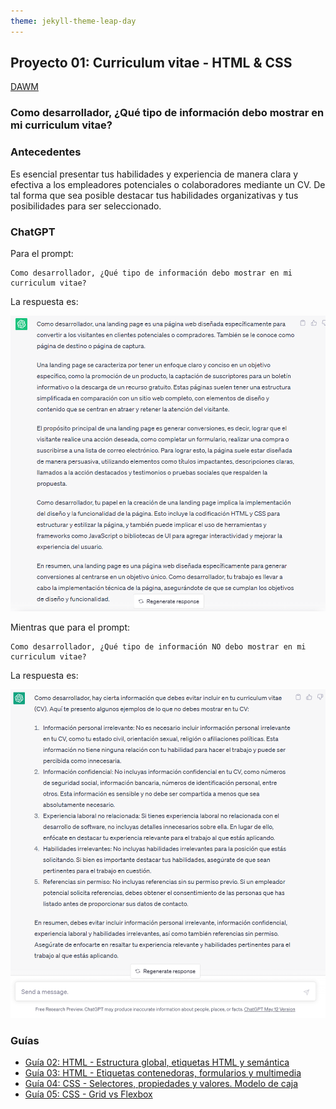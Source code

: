 ```yaml
---
theme: jekyll-theme-leap-day
---
```


## Proyecto 01: Curriculum vitae - HTML & CSS

[DAWM](/DAWM/)

### Como desarrollador, ¿Qué tipo de información debo mostrar en mi curriculum vitae?

### Antecedentes

Es esencial presentar tus habilidades y experiencia de manera clara y efectiva a los empleadores potenciales o colaboradores mediante un CV. De tal forma que sea posible destacar tus habilidades organizativas y tus posibilidades para ser seleccionado.

### ChatGPT

Para el prompt: 

```
Como desarrollador, ¿Qué tipo de información debo mostrar en mi curriculum vitae?
```
La respuesta es:

![proyecto2](archivos/proyecto02-pregunta1.png)

Mientras que para el prompt: 

```
Como desarrollador, ¿Qué tipo de información NO debo mostrar en mi curriculum vitae?
```
La respuesta es:

![proyecto2](archivos/proyecto02-pregunta2.png)

### Guías

* [Guía 02: HTML - Estructura global, etiquetas HTML y semántica](/DAWM/guias/2023/guia02)
* [Guía 03: HTML - Etiquetas contenedoras, formularios y multimedia](/DAWM/guias/2023/guia03)
* [Guía 04: CSS - Selectores, propiedades y valores. Modelo de caja](/DAWM/guias/2023/guia04)
* [Guía 05: CSS - Grid vs Flexbox](/DAWM/guias/2023/guia05)

